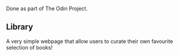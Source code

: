 Done as part of The Odin Project.

## Library

A very simple webpage that allow users to curate their own favourite selection of books!
